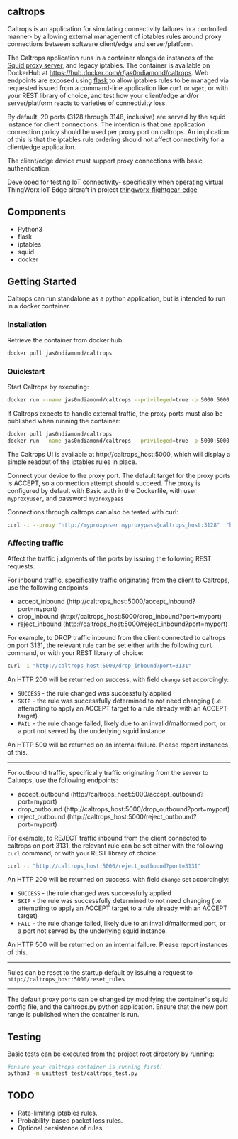 ## caltrops
Caltrops is an application for simulating connectivity failures in a controlled manner- by allowing external management of iptables rules around proxy connections between software client/edge and server/platform.

The Caltrops application runs in a container alongside instances of the [Squid proxy server](https://www.squid-cache.org), and legacy iptables. The container is available on DockerHub at https://hub.docker.com/r/jas0ndiamond/caltrops. Web endpoints are exposed using [flask](https://flask.palletsprojects.com/) to allow iptables rules to be managed via requested issued from a command-line application like `curl` or `wget`, or with your REST library of choice, and test how your client/edge and/or server/platform reacts to varieties of connectivity loss.

By default, 20 ports (3128 through 3148, inclusive) are served by the squid instance for client connections. The intention is that one application connection policy should be used per proxy port on caltrops. An implication of this is that the iptables rule ordering should not affect connectivity for a client/edge application.

The client/edge device must support proxy connections with basic authentication.

Developed for testing IoT connectivity- specifically when operating virtual ThingWorx IoT Edge aircraft in project [thingworx-flightgear-edge](https://github.com/jas0ndiamond/thingworx-flightgear-edge)

## Components
* Python3
* flask
* iptables
* squid
* docker

## Getting Started
Caltrops can run standalone as a python application, but is intended to run in a docker container.

### Installation

Retrieve the container from docker hub:
```bash
docker pull jas0ndiamond/caltrops
```

### Quickstart

Start Caltrops by executing:
```bash
docker run --name jas0ndiamond/caltrops --privileged=true -p 5000:5000
```

If Caltrops expects to handle external traffic, the proxy ports must also be published when running the container:
```bash
docker pull jas0ndiamond/caltrops
docker run --name jas0ndiamond/caltrops --privileged=true -p 5000:5000 -p 3128-3148:3128-3148
```

The Caltrops UI is available at http://caltrops_host:5000, which will display a simple readout of the iptables rules in place.

Connect your device to the proxy port. The default target for the proxy ports is ACCEPT, so a connection attempt should succeed. The proxy is configured by default with Basic auth in the Dockerfile, with user `myproxyuser`, and password `myproxypass`

Connections through caltrops can also be tested with curl:
```bash
curl -i --proxy "http://myproxyuser:myproxypass@caltrops_host:3128"  "https://www.github.com"
```

### Affecting traffic

Affect the traffic judgments of the ports by issuing the following REST requests.

For inbound traffic, specifically traffic originating from the client to Caltrops, use the following endpoints:
* accept_inbound (http://caltrops_host:5000/accept_inbound?port=myport)
* drop_inbound (http://caltrops_host:5000/drop_inbound?port=myport)
* reject_inbound (http://caltrops_host:5000/reject_inbound?port=myport)

For example, to DROP traffic inbound from the client connected to caltrops on port 3131, the relevant rule can be set either with the following `curl` command, or with your REST library of choice:
```bash
curl -i "http://caltrops_host:5000/drop_inbound?port=3131"
```

An HTTP 200 will be returned on success, with field `change` set accordingly:
* `SUCCESS` - the rule changed was successfully applied
* `SKIP` - the rule was successfully determined to not need changing (i.e. attempting to apply an ACCEPT target to a rule already with an ACCEPT target)
* `FAIL` - the rule change failed, likely due to an invalid/malformed port, or a port not served by the underlying squid instance.

An HTTP 500 will be returned on an internal failure. Please report instances of this.

---

For outbound traffic, specifically traffic originating from the server to Caltrops, use the following endpoints:
* accept_outbound (http://caltrops_host:5000/accept_outbound?port=myport)
* drop_outbound (http://caltrops_host:5000/drop_outbound?port=myport)
* reject_outbound (http://caltrops_host:5000/reject_outbound?port=myport)

For example, to REJECT traffic inbound from the client connected to caltrops on port 3131, the relevant rule can be set either with the following `curl` command, or with your REST library of choice:
```bash
curl -i "http://caltrops_host:5000/reject_outbound?port=3131"
```

An HTTP 200 will be returned on success, with field `change` set accordingly:
* `SUCCESS` - the rule changed was successfully applied
* `SKIP` - the rule was successfully determined to not need changing (i.e. attempting to apply an ACCEPT target to a rule already with an ACCEPT target)
* `FAIL` - the rule change failed, likely due to an invalid/malformed port, or a port not served by the underlying squid instance.

An HTTP 500 will be returned on an internal failure. Please report instances of this.

---

Rules can be reset to the startup default by issuing a request to `http://caltrops_host:5000/reset_rules`

---

The default proxy ports can be changed by modifying the container's squid config file, and the caltrops.py python application. Ensure that the new port range is published when the container is run.

## Testing

Basic tests can be executed from the project root directory by running:
```bash
#ensure your caltrops container is running first!
python3 -m unittest test/caltrops_test.py
```

## TODO
* Rate-limiting iptables rules.
* Probability-based packet loss rules.
* Optional persistence of rules.
